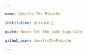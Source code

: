 ```yaml
---

name: Vasilis The Pikachu

institution: private 🚩

quote: Never let the code bugs bite

github_user: VasilisThePikachu

---
```

